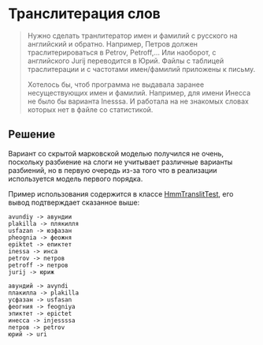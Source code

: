 # Транслитерация слов

> Нужно сделать транлитератор имен и фамилий с русского на английский и обратно. Например, Петров должен траслитерироваться в Petrov, Petroff,... Или наоборот, с английского Jurij переводится в Юрий. Файлы с таблицей траслитерации и с частотами имен/фамилий приложены к письму.
> 
> Хотелось бы, чтоб программа не выдавала заранее несуществующих имен и фамилий. Например, для имени Инесса не было бы варианта Inesssa. И работала на не знакомых словах которых нет в файле со статистикой.

## Решение

Вариант со скрытой марковской моделью получился не очень, поскольку разбиение на слоги не учитывает различные варианты разбиений, но в первую очередь из-за того что в реализации используется модель первого порядка.
 
Пример использования содержится в классе [HmmTranslitTest](src/test/java/amahir/translit/hmm/HmmTranslitTest.java), его вывод подтверждает сказанное выше:

```
avundiy -> авундии
plakilla -> плякилля
usfazan -> юзфазан
pheognia -> феожня
epiktet -> епиктет
inessa -> инса
petrov -> петров
petroff -> петров
jurij -> юриж

авундий -> avyndi
плакилла -> plakilla
усфазан -> usfasan
феогния -> feogniya
эпиктет -> epictet
инесса -> injessssa
петров -> petrov
юрий -> uri
```
